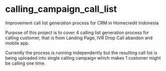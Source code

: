 # calling_campaign_call_list
Improvement call list generation process for CRM in Homecredit Indonesia

Purpose of this project is to cover 4 calling list generation process for calling customer, that is from Landing Page, IVR Drop Call
abandon and mobile app.

Currently the process is running independently but the resulting call list is being uploaded into single calling campaign which makes
1 customer might be calling one time.
